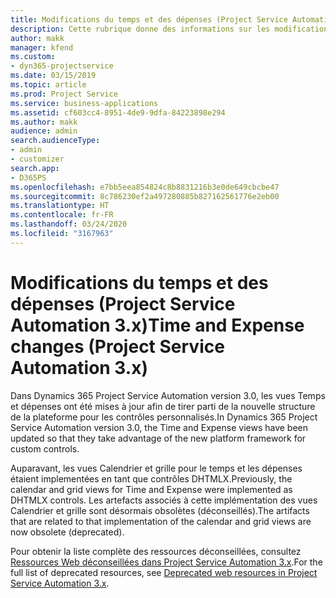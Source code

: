 ```yaml
---
title: Modifications du temps et des dépenses (Project Service Automation 3.x)
description: Cette rubrique donne des informations sur les modifications de la solution pour le temps et les dépenses.
author: makk
manager: kfend
ms.custom:
- dyn365-projectservice
ms.date: 03/15/2019
ms.topic: article
ms.prod: Project Service
ms.service: business-applications
ms.assetid: cf603cc4-8951-4de9-9dfa-84223898e294
ms.author: makk
audience: admin
search.audienceType:
- admin
- customizer
search.app:
- D365PS
ms.openlocfilehash: e7bb5eea854824c8b8831216b3e0de649cbcbe47
ms.sourcegitcommit: 8c786230ef2a497280885b827162561776e2eb00
ms.translationtype: HT
ms.contentlocale: fr-FR
ms.lasthandoff: 03/24/2020
ms.locfileid: "3167963"
---
```

# <a name="time-and-expense-changes-project-service-automation-3x"></a><span data-ttu-id="f221a-103">Modifications du temps et des dépenses (Project Service Automation 3.x)</span><span class="sxs-lookup"><span data-stu-id="f221a-103">Time and Expense changes (Project Service Automation 3.x)</span></span>

<span data-ttu-id="f221a-104">Dans Dynamics 365 Project Service Automation version 3.0, les vues Temps et dépenses ont été mises à jour afin de tirer parti de la nouvelle structure de la plateforme pour les contrôles personnalisés.</span><span class="sxs-lookup"><span data-stu-id="f221a-104">In Dynamics 365 Project Service Automation version 3.0, the Time and Expense views have been updated so that they take advantage of the new platform framework for custom controls.</span></span>

<span data-ttu-id="f221a-105">Auparavant, les vues Calendrier et grille pour le temps et les dépenses étaient implementées en tant que contrôles DHTMLX.</span><span class="sxs-lookup"><span data-stu-id="f221a-105">Previously, the calendar and grid views for Time and Expense were implemented as DHTMLX controls.</span></span> <span data-ttu-id="f221a-106">Les artefacts associés à cette implémentation des vues Calendrier et grille sont désormais obsolètes (déconseillés).</span><span class="sxs-lookup"><span data-stu-id="f221a-106">The artifacts that are related to that implementation of the calendar and grid views are now obsolete (deprecated).</span></span>

<span data-ttu-id="f221a-107">Pour obtenir la liste complète des ressources déconseillées, consultez [Ressources Web déconseillées dans Project Service Automation 3.x](web-resources-deprecated-v3.x.md).</span><span class="sxs-lookup"><span data-stu-id="f221a-107">For the full list of deprecated resources, see [Deprecated web resources in Project Service Automation 3.x](web-resources-deprecated-v3.x.md).</span></span>
